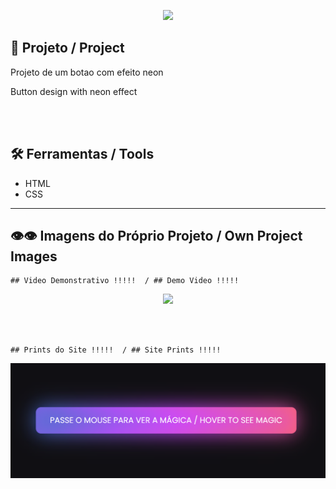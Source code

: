 <p align="center">
    <img width="300" heigtht="300" src="https://github.com/DevFernandoCruz/Pagina_Zezinho_Pedras/blob/main/Zezinho%20Pedras/images/logo%C2%B2%20preto.png"/>  
</p>

## 📕 Projeto / Project

<p>Projeto de um botao com efeito neon</p>

<p>Button design with neon effect</p>

<br></br>
## 🛠️ Ferramentas / Tools

- HTML
- CSS

_________________

## 👁️👁️ Imagens do Próprio Projeto / Own Project Images

<p align="center">

    ## Video Demonstrativo !!!!!  / ## Demo Video !!!!!
    
</p>

<p align="center">
    <img width="600" heigtht="600" src="https://github.com/DevFernandoCruz/Botao_com_transicao_de_cores/blob/main/Botao_transicao_cores/Readme/gif.gif"/>  
</p>

<br></br>

<p align="center">

    ## Prints do Site !!!!!  / ## Site Prints !!!!!
    
</p>

<p align="center">
    <img width="600" heigtht="600" src="https://github.com/DevFernandoCruz/Botao_com_transicao_de_cores/blob/main/Botao_transicao_cores/Readme/mostruario.png"/>  
</p>
    
